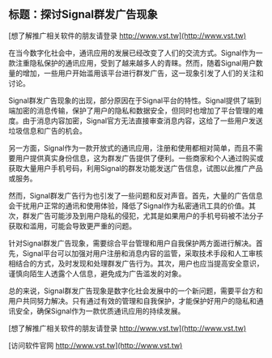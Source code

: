 ## **标题：探讨Signal群发广告现象**

[想了解推广相关软件的朋友请登录 http://www.vst.tw](http://www.vst.tw)

在当今数字化社会中，通讯应用的发展已经改变了人们的交流方式。Signal作为一款注重隐私保护的通讯应用，受到了越来越多人的青睐。然而，随着Signal用户数量的增加，一些用户开始滥用该平台进行群发广告，这一现象引发了人们的关注和讨论。

Signal群发广告现象的出现，部分原因在于Signal平台的特性。Signal提供了端到端加密的消息传输，保护了用户的隐私和数据安全，但同时也增加了平台管理的难度。由于消息内容加密，Signal官方无法直接审查消息内容，这给了一些用户发送垃圾信息和广告的机会。

另一方面，Signal作为一款开放式的通讯应用，注册和使用都相对简单，而且不需要用户提供真实身份信息，这为群发广告提供了便利。一些商家和个人通过购买或获取大量用户手机号码，利用Signal的群发功能发送广告信息，试图以此推广产品或服务。

然而，Signal群发广告行为也引发了一些问题和反对声音。首先，大量的广告信息会干扰用户正常的通讯和使用体验，降低了Signal作为私密通讯工具的价值。其次，群发广告可能涉及到用户隐私的侵犯，尤其是如果用户的手机号码被不法分子获取和滥用，可能会导致更严重的问题。

针对Signal群发广告现象，需要综合平台管理和用户自我保护两方面进行解决。首先，Signal平台可以加强对用户注册和消息内容的监管，采取技术手段和人工审核相结合的方式，及时发现和处理群发广告行为。其次，用户也应当提高安全意识，谨慎向陌生人透露个人信息，避免成为广告滥发的对象。

总的来说，Signal群发广告现象是数字化社会发展中的一个新问题，需要平台方和用户共同努力解决。只有通过有效的管理和自我保护，才能保护好用户的隐私和通讯安全，确保Signal作为一款优质通讯应用的持续发展。

[想了解推广相关软件的朋友请登录 http://www.vst.tw](http://www.vst.tw)


[访问软件官网 http://www.vst.tw](http://www.vst.tw)
